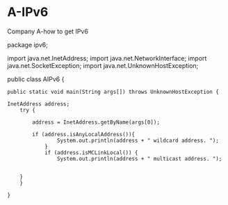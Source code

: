 # A-IPv6
Company A-how to get IPv6


package ipv6;

import java.net.InetAddress;
import java.net.NetworkInterface;
import java.net.SocketException;
import java.net.UnknownHostException;

public class AIPv6 {

	public static void main(String args[]) throws UnknownHostException {
	
	InetAddress address;
        try {

		    address = InetAddress.getByName(args[0]);
		    
		    if (address.isAnyLocalAddress()){
					System.out.println(address + " wildcard address. ");
				}
				if (address.isMCLinkLocal()) {
					System.out.println(address + " multicast address. ");


        }
	    }
	    
	}
